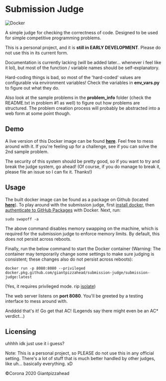 # Submission Judge

![Docker](https://github.com/Giantpizzahead/submission-judge/workflows/Docker/badge.svg)

A simple judge for checking the correctness of code. Designed to be used for simple competitive programming problems.

This is a personal project, and it is **still in EARLY DEVELOPMENT**. Please do not use this in its current form.

Documentation is currently lacking (will be added later... whenever i feel like it lol), but most of the function / variable names should be self-explanatory.

Hard-coding things is bad, so most of the 'hard-coded' values are configurable via environment variables! Check the variables in **env_vars.py** to figure out what they do.

Also look at the sample problems in the **problem_info** folder (check the README.txt in problem #1 as well) to figure out how problems are structured. The problem creation process will probably be abstracted into a web form at some point though.

## Demo
A live version of this Docker image can be found <a href="http://submission-judge.westus2.cloudapp.azure.com:8080/">**here**</a>. Feel free to mess around with it. If you're feeling up for a challenge, see if you can solve the 2nd sample problem.

The security of this system should be pretty good, so if you want to try and break the judge system, go ahead! (Of course, if you do manage to break it, please file an issue so I can fix it. Thanks!)

## Usage
The built docker image can be found as a package on Github (located <a href="https://github.com/Giantpizzahead/submission-judge/packages/318563">**here**</a>). To play around with the submission judge, first <a href="https://docs.docker.com/get-docker/">install docker</a>, then <a href="https://docs.github.com/en/packages/using-github-packages-with-your-projects-ecosystem/configuring-docker-for-use-with-github-packages#authenticating-to-github-packages">authenticate to GitHub Packages</a> with Docker. Next, run:
```commandline
sudo swapoff -a
```
The above command disables memory swapping on the machine, which is required for the submission judge to enforce memory limits. By default, this does not persist across reboots.

Finally, run the below command to start the Docker container (Warning: The container may temporarily change some settings to make sure judging is consistent; these changes also do not persist across reboots):
```commandline
docker run -p 8080:8080 --privileged docker.pkg.github.com/giantpizzahead/submission-judge/submission-judge:latest
```
(Yes, it requires privileged mode. rip <a href="https://github.com/ioi/isolate">isolate</a>)

The web server listens on **port 8080**. You'll be greeted by a testing interface to mess around with.

Andddd that's it! Go get that AC! (Legends say there might even be an AC\* verdict...)

## Licensing
uhhhh idk just use it i guess?

Note: This is a personal project, so PLEASE do not use this in any official setting. There's a lot of stuff that is much better handled by other judges, like uh... basically everything. xD

&copy;Corona 2020 Giantpizzahead